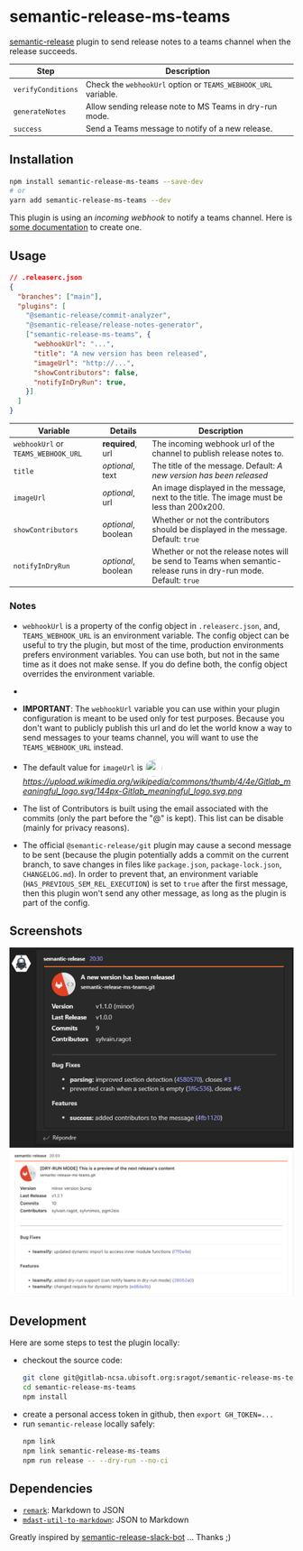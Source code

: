 # semantic-release-ms-teams

[semantic-release](https://github.com/semantic-release/semantic-release) plugin to send release notes to a teams channel when the release succeeds.

| Step               | Description                                                    |
| ------------------ |----------------------------------------------------------------|
| `verifyConditions` | Check the `webhookUrl` option or `TEAMS_WEBHOOK_URL` variable. |
| `generateNotes`    | Allow sending release note to MS Teams in dry-run mode.        |
| `success`          | Send a Teams message to notify of a new release.               |

## Installation

```sh
npm install semantic-release-ms-teams --save-dev
# or
yarn add semantic-release-ms-teams --dev
```

This plugin is using an _incoming webhook_ to notify a teams channel. Here is
[some documentation](https://docs.microsoft.com/en-us/microsoftteams/platform/webhooks-and-connectors/how-to/add-incoming-webhook#add-an-incoming-webhook-to-a-teams-channel) to create one.

## Usage

```json
// .releaserc.json
{
  "branches": ["main"],
  "plugins": [
    "@semantic-release/commit-analyzer",
    "@semantic-release/release-notes-generator",
    ["semantic-release-ms-teams", {
      "webhookUrl": "...",
      "title": "A new version has been released",
      "imageUrl": "http://...",
      "showContributors": false,
      "notifyInDryRun": true,
    }]
  ]
}
```

| Variable                            | Details             | Description                                                                                                        | 
|-------------------------------------|---------------------|--------------------------------------------------------------------------------------------------------------------|
| `webhookUrl` or `TEAMS_WEBHOOK_URL` | **required**, url   | The incoming webhook url of the channel to publish release notes to.                                               |
| `title`                             | _optional_, text    | The title of the message. Default: _A new version has been released_                                               |
| `imageUrl`                          | _optional_, url     | An image displayed in the message, next to the title. The image must be less than 200x200.                         |
| `showContributors`                  | _optional_, boolean | Whether or not the contributors should be displayed in the message. Default: `true`                                |
| `notifyInDryRun`                    | _optional_, boolean | Whether or not the release notes will be send to Teams when semantic-release runs in dry-run mode. Default: `true` |

### Notes
- `webhookUrl` is a property of the config object in `.releaserc.json`, and,
  `TEAMS_WEBHOOK_URL` is an environment variable. The config object can be
  useful to try the plugin, but most of the time, production environments
  prefers environment variables. You can use both, but not in the same time as
  it does not make sense. If you do define both, the config object overrides
  the environment variable.
- 
- **IMPORTANT**: The `webhookUrl` variable you can use within your plugin
  configuration is meant to be used only for test purposes. Because you don't
  want to publicly publish this url and do let the world know a way to send
  messages to your teams channel, you will want to use the `TEAMS_WEBHOOK_URL`
  instead.

- The default value for `imageUrl` is <img src="https://upload.wikimedia.org/wikipedia/commons/thumb/4/4e/Gitlab_meaningful_logo.svg/144px-Gitlab_meaningful_logo.svg.png" width="30" height="30" style="border-radius: 50%; vertical-align: middle" />
  _https://upload.wikimedia.org/wikipedia/commons/thumb/4/4e/Gitlab_meaningful_logo.svg/144px-Gitlab_meaningful_logo.svg.png_

- The list of Contributors is built using the email associated with the commits
  (only the part before the "@" is kept). This list can be disable (mainly for
  privacy reasons).

- The official `@semantic-release/git` plugin may cause a second message to be
  sent (because the plugin potentially adds a commit on the current branch, to
  save changes in files like `package.json`, `package-lock.json`, `CHANGELOG.md`).
  In order to prevent that, an environment variable (`HAS_PREVIOUS_SEM_REL_EXECUTION`)
  is set to `true` after the first message, then this plugin won't send any other
  message, as long as the plugin is part of the config.

## Screenshots

![preview](docs/screenshot-success-1.png "preview")
![preview](docs/screenshot-generate-notes-1.png "dry-run")

## Development

Here are some steps to test the plugin locally:

- checkout the source code:
  ```sh
  git clone git@gitlab-ncsa.ubisoft.org:sragot/semantic-release-ms-teams.git
  cd semantic-release-ms-teams
  npm install
  ```
- create a personal access token in github, then `export GH_TOKEN=...`
- run `semantic-release` locally safely:
  ```sh
  npm link
  npm link semantic-release-ms-teams
  npm run release -- --dry-run --no-ci
  ```

## Dependencies

- [`remark`](https://www.npmjs.com/package/remark): Markdown to JSON
- [`mdast-util-to-markdown`](https://www.npmjs.com/package/mdast-util-to-markdown): JSON to Markdown

Greatly inspired by [semantic-release-slack-bot](https://github.com/juliuscc/semantic-release-slack-bot) ... Thanks ;)
